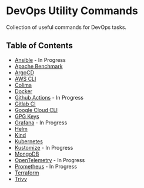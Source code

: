 # DevOps Utility Commands

Collection of useful commands for DevOps tasks.

## Table of Contents

- [Ansible](./ansible/README.md) - In Progress
- [Apache Benchmark](./apache-benchmark/README.md)
- [ArgoCD](./argocd/README.md)
- [AWS CLI](./aws-cli/README.md)
- [Colima](./colima/README.md)
- [Docker](./docker/README.md)
- [Github Actions](./github-action/README.md) - In Progress
- [Gitlab CI](./gitlab-ci/README.md)
- [Google Cloud CLI](./gcloud/README.md)
- [GPG Keys](./gpg-key/README.md)
- [Grafana](./grafana/README.md) - In Progress
- [Helm](./helm/README.md)
- [Kind](./kind/README.md)
- [Kubernetes](./k8s/README.md)
- [Kustomize](./kustomize/README.md) - In Progress
- [MongoDB](./mongodb/README.md)
- [OpenTelemetry](./opentelemetry/README.md) - In Progress
- [Prometheus](./prometheus/README.md) - In Progress
- [Terraform](./terraform/README.md)
- [Trivy](./trivy/README.md)

